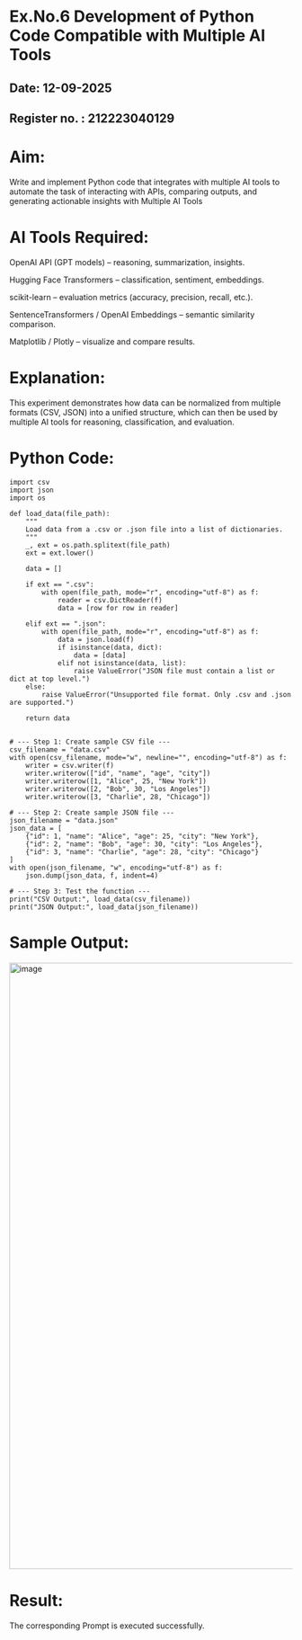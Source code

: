 # Ex.No.6 Development of Python Code Compatible with Multiple AI Tools

## Date: 12-09-2025
## Register no. : 212223040129
# Aim:
Write and implement Python code that integrates with multiple AI tools to automate the task of interacting with APIs, comparing outputs, and generating actionable insights with Multiple AI Tools

# AI Tools Required:
OpenAI API (GPT models) – reasoning, summarization, insights.

Hugging Face Transformers – classification, sentiment, embeddings.

scikit-learn – evaluation metrics (accuracy, precision, recall, etc.).

SentenceTransformers / OpenAI Embeddings – semantic similarity comparison.

Matplotlib / Plotly – visualize and compare results.

# Explanation:
This experiment demonstrates how data can be normalized from multiple formats (CSV, JSON) into a unified structure, which can then be used by multiple AI tools for reasoning, classification, and evaluation.

# Python Code:
```
import csv
import json
import os

def load_data(file_path):
    """
    Load data from a .csv or .json file into a list of dictionaries.
    """
    _, ext = os.path.splitext(file_path)
    ext = ext.lower()

    data = []

    if ext == ".csv":
        with open(file_path, mode="r", encoding="utf-8") as f:
            reader = csv.DictReader(f)
            data = [row for row in reader]

    elif ext == ".json":
        with open(file_path, mode="r", encoding="utf-8") as f:
            data = json.load(f)
            if isinstance(data, dict):
                data = [data]
            elif not isinstance(data, list):
                raise ValueError("JSON file must contain a list or dict at top level.")
    else:
        raise ValueError("Unsupported file format. Only .csv and .json are supported.")

    return data


# --- Step 1: Create sample CSV file ---
csv_filename = "data.csv"
with open(csv_filename, mode="w", newline="", encoding="utf-8") as f:
    writer = csv.writer(f)
    writer.writerow(["id", "name", "age", "city"])
    writer.writerow([1, "Alice", 25, "New York"])
    writer.writerow([2, "Bob", 30, "Los Angeles"])
    writer.writerow([3, "Charlie", 28, "Chicago"])

# --- Step 2: Create sample JSON file ---
json_filename = "data.json"
json_data = [
    {"id": 1, "name": "Alice", "age": 25, "city": "New York"},
    {"id": 2, "name": "Bob", "age": 30, "city": "Los Angeles"},
    {"id": 3, "name": "Charlie", "age": 28, "city": "Chicago"}
]
with open(json_filename, "w", encoding="utf-8") as f:
    json.dump(json_data, f, indent=4)

# --- Step 3: Test the function ---
print("CSV Output:", load_data(csv_filename))
print("JSON Output:", load_data(json_filename))

```

# Sample Output:
<img width="1919" height="1079" alt="image" src="https://github.com/user-attachments/assets/9d4db1fe-ffa5-42fe-898a-6f4d067d8983" />



# Result: 
The corresponding Prompt is executed successfully.
